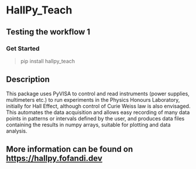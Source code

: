 # HallPy_Teach

## Testing the workflow 1

### Get Started
> pip install hallpy_teach

## Description
This package uses PyVISA to control and read instruments (power supplies, multimeters etc.) to run experiments in the Physics Honours Laboratory, initially for Hall Effect, although control of Curie Weiss law is also envisaged. This automates the data acquisition and allows easy recording of many data points in patterns or intervals defined by the user, and produces data files containing the results in numpy arrays, suitable for plotting and data analysis.

## More information can be found on https://hallpy.fofandi.dev
